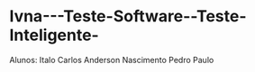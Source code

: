 Ivna---Teste-Software--Teste-Inteligente-
=========================================
Alunos:
Italo Carlos
Anderson Nascimento
Pedro Paulo
